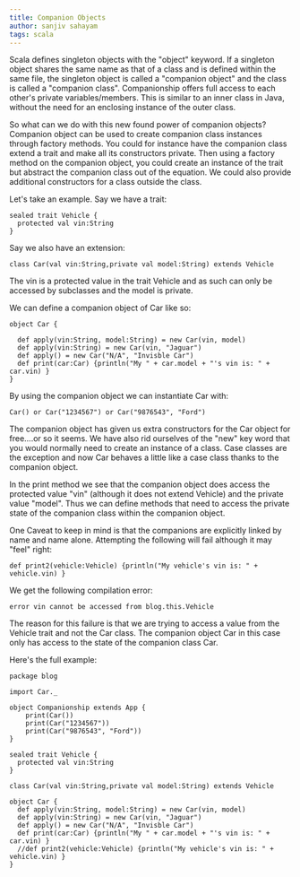 ```yaml
---
title: Companion Objects
author: sanjiv sahayam
tags: scala
---
```


Scala defines singleton objects with the "object" keyword. If a singleton object shares the same name as that of a class and is defined within the same file, the singleton object is called a "companion object" and the class is called a "companion class". Companionship offers full access to each other's private variables/members. This is similar to an inner class in Java, without the need for an enclosing instance of the outer class.

So what can we do with this new found power of companion objects? Companion object can be used to create companion class instances through factory methods. You could for instance have the companion class extend a trait and make all its constructors private. Then using a factory method on the companion object, you could create an instance of the trait but abstract the companion class out of the equation. We could also provide additional constructors for a class outside the class.

Let's take an example. Say we have a trait:

```{.scala}
sealed trait Vehicle {
  protected val vin:String
}
```

Say we also have an extension:

```{.scala}
class Car(val vin:String,private val model:String) extends Vehicle
```

The vin is a protected value in the trait Vehicle and as such can only be accessed by subclasses and the model is private.

We can define a companion object of Car like so:

```{.scala}
object Car {

  def apply(vin:String, model:String) = new Car(vin, model)
  def apply(vin:String) = new Car(vin, "Jaguar")
  def apply() = new Car("N/A", "Invisble Car")
  def print(car:Car) {println("My " + car.model + "'s vin is: " + car.vin) }
}
```

By using the companion object we can instantiate Car with:

```{.scala}
Car() or Car("1234567") or Car("9876543", "Ford")
```

The companion object has given us extra constructors for the Car object for free....or so it seems. We have also rid ourselves of the "new" key word that you would normally need to create an instance of a class. Case classes are the exception and now Car behaves a little like a case class thanks to the companion object.

In the print method we see that the companion object does access the protected value "vin" (although it does not extend Vehicle) and the private value "model". Thus we can define methods that need to access the private state of the companion class within the companion object.

One Caveat to keep in mind is that the companions are explicitly linked by name and name alone. Attempting the following will fail although it may "feel" right:

```{.scala}
def print2(vehicle:Vehicle) {println("My vehicle's vin is: " + vehicle.vin) }
```

We get the following compilation error:

```
error vin cannot be accessed from blog.this.Vehicle
```

The reason for this failure is that we are trying to access a value from the Vehicle trait and not the Car class. The companion object Car in this case only has access to the state of the companion class Car.

Here's the full example:

```{.scala}
package blog

import Car._

object Companionship extends App {
    print(Car())
    print(Car("1234567"))
    print(Car("9876543", "Ford"))
}
  
sealed trait Vehicle {
  protected val vin:String
}
  
class Car(val vin:String,private val model:String) extends Vehicle
  
object Car {
  def apply(vin:String, model:String) = new Car(vin, model)
  def apply(vin:String) = new Car(vin, "Jaguar")
  def apply() = new Car("N/A", "Invisble Car")
  def print(car:Car) {println("My " + car.model + "'s vin is: " + car.vin) }
  //def print2(vehicle:Vehicle) {println("My vehicle's vin is: " + vehicle.vin) }
}
```